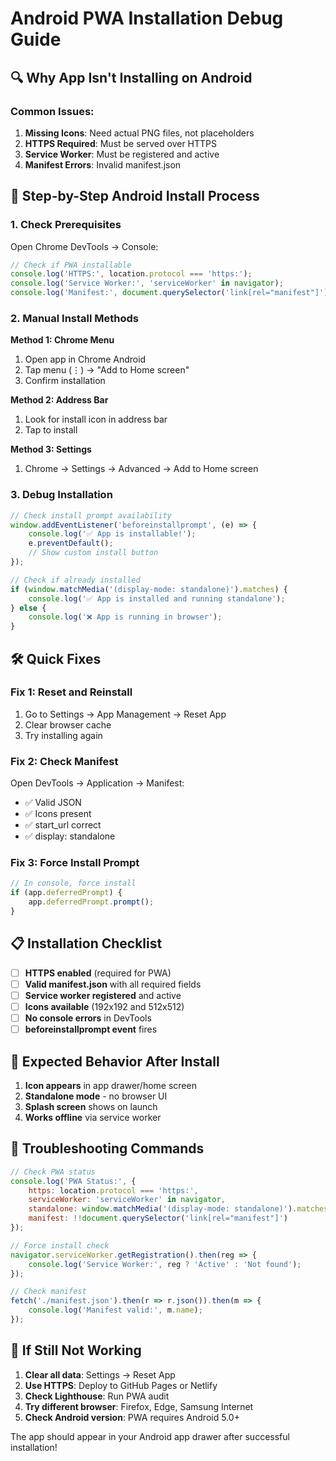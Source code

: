 # Android PWA Installation Debug Guide

## 🔍 **Why App Isn't Installing on Android**

### **Common Issues:**
1. **Missing Icons**: Need actual PNG files, not placeholders
2. **HTTPS Required**: Must be served over HTTPS
3. **Service Worker**: Must be registered and active
4. **Manifest Errors**: Invalid manifest.json

## 📱 **Step-by-Step Android Install Process**

### **1. Check Prerequisites**
Open Chrome DevTools → Console:
```javascript
// Check if PWA installable
console.log('HTTPS:', location.protocol === 'https:');
console.log('Service Worker:', 'serviceWorker' in navigator);
console.log('Manifest:', document.querySelector('link[rel="manifest"]'));
```

### **2. Manual Install Methods**

**Method 1: Chrome Menu**
1. Open app in Chrome Android
2. Tap menu (⋮) → "Add to Home screen"
3. Confirm installation

**Method 2: Address Bar**
1. Look for install icon in address bar
2. Tap to install

**Method 3: Settings**
1. Chrome → Settings → Advanced → Add to Home screen

### **3. Debug Installation**
```javascript
// Check install prompt availability
window.addEventListener('beforeinstallprompt', (e) => {
    console.log('✅ App is installable!');
    e.preventDefault();
    // Show custom install button
});

// Check if already installed
if (window.matchMedia('(display-mode: standalone)').matches) {
    console.log('✅ App is installed and running standalone');
} else {
    console.log('❌ App is running in browser');
}
```

## 🛠️ **Quick Fixes**

### **Fix 1: Reset and Reinstall**
1. Go to Settings → App Management → Reset App
2. Clear browser cache
3. Try installing again

### **Fix 2: Check Manifest**
Open DevTools → Application → Manifest:
- ✅ Valid JSON
- ✅ Icons present
- ✅ start_url correct
- ✅ display: standalone

### **Fix 3: Force Install Prompt**
```javascript
// In console, force install
if (app.deferredPrompt) {
    app.deferredPrompt.prompt();
}
```

## 📋 **Installation Checklist**

- [ ] **HTTPS enabled** (required for PWA)
- [ ] **Valid manifest.json** with all required fields
- [ ] **Service worker registered** and active
- [ ] **Icons available** (192x192 and 512x512)
- [ ] **No console errors** in DevTools
- [ ] **beforeinstallprompt event** fires

## 🎯 **Expected Behavior After Install**

1. **Icon appears** in app drawer/home screen
2. **Standalone mode** - no browser UI
3. **Splash screen** shows on launch
4. **Works offline** via service worker

## 🔧 **Troubleshooting Commands**

```javascript
// Check PWA status
console.log('PWA Status:', {
    https: location.protocol === 'https:',
    serviceWorker: 'serviceWorker' in navigator,
    standalone: window.matchMedia('(display-mode: standalone)').matches,
    manifest: !!document.querySelector('link[rel="manifest"]')
});

// Force install check
navigator.serviceWorker.getRegistration().then(reg => {
    console.log('Service Worker:', reg ? 'Active' : 'Not found');
});

// Check manifest
fetch('./manifest.json').then(r => r.json()).then(m => {
    console.log('Manifest valid:', m.name);
});
```

## 🚨 **If Still Not Working**

1. **Clear all data**: Settings → Reset App
2. **Use HTTPS**: Deploy to GitHub Pages or Netlify
3. **Check Lighthouse**: Run PWA audit
4. **Try different browser**: Firefox, Edge, Samsung Internet
5. **Check Android version**: PWA requires Android 5.0+

The app should appear in your Android app drawer after successful installation!
